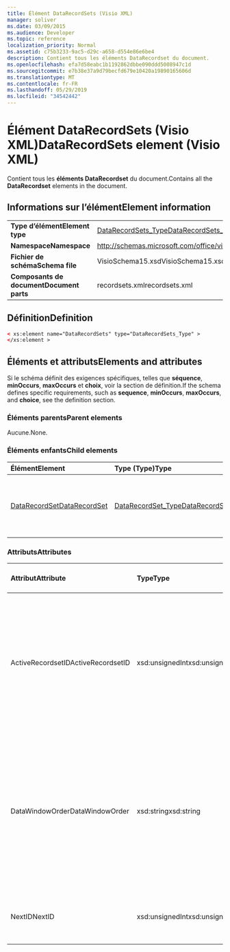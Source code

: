 ```yaml
---
title: Élément DataRecordSets (Visio XML)
manager: soliver
ms.date: 03/09/2015
ms.audience: Developer
ms.topic: reference
localization_priority: Normal
ms.assetid: c75b3233-9ac5-d29c-a658-d554e86e6be4
description: Contient tous les éléments DataRecordset du document.
ms.openlocfilehash: efa7d58eabc1b1192862dbbe090ddd5008947c1d
ms.sourcegitcommit: e7b38e37a9d79becfd679e10420a19890165606d
ms.translationtype: MT
ms.contentlocale: fr-FR
ms.lasthandoff: 05/29/2019
ms.locfileid: "34542442"
---
```

# <a name="datarecordsets-element-visio-xml"></a><span data-ttu-id="0a050-103">Élément DataRecordSets (Visio XML)</span><span class="sxs-lookup"><span data-stu-id="0a050-103">DataRecordSets element (Visio XML)</span></span>

<span data-ttu-id="0a050-104">Contient tous les **éléments DataRecordset** du document.</span><span class="sxs-lookup"><span data-stu-id="0a050-104">Contains all the **DataRecordset** elements in the document.</span></span> 
  
## <a name="element-information"></a><span data-ttu-id="0a050-105">Informations sur l’élément</span><span class="sxs-lookup"><span data-stu-id="0a050-105">Element information</span></span>

|||
|:-----|:-----|
|<span data-ttu-id="0a050-106">**Type d’élément**</span><span class="sxs-lookup"><span data-stu-id="0a050-106">**Element type**</span></span> <br/> |[<span data-ttu-id="0a050-107">DataRecordSets_Type</span><span class="sxs-lookup"><span data-stu-id="0a050-107">DataRecordSets_Type</span></span>](datarecordsets_type-complextypevisio-xml.md) <br/> |
|<span data-ttu-id="0a050-108">**Namespace**</span><span class="sxs-lookup"><span data-stu-id="0a050-108">**Namespace**</span></span> <br/> |http://schemas.microsoft.com/office/visio/2012/main  <br/> |
|<span data-ttu-id="0a050-109">**Fichier de schéma**</span><span class="sxs-lookup"><span data-stu-id="0a050-109">**Schema file**</span></span> <br/> |<span data-ttu-id="0a050-110">VisioSchema15.xsd</span><span class="sxs-lookup"><span data-stu-id="0a050-110">VisioSchema15.xsd</span></span>  <br/> |
|<span data-ttu-id="0a050-111">**Composants de document**</span><span class="sxs-lookup"><span data-stu-id="0a050-111">**Document parts**</span></span> <br/> |<span data-ttu-id="0a050-112">recordsets.xml</span><span class="sxs-lookup"><span data-stu-id="0a050-112">recordsets.xml</span></span>  <br/> |
   
## <a name="definition"></a><span data-ttu-id="0a050-113">Définition</span><span class="sxs-lookup"><span data-stu-id="0a050-113">Definition</span></span>

```XML
< xs:element name="DataRecordSets" type="DataRecordSets_Type" >
</xs:element >
```

## <a name="elements-and-attributes"></a><span data-ttu-id="0a050-114">Éléments et attributs</span><span class="sxs-lookup"><span data-stu-id="0a050-114">Elements and attributes</span></span>

<span data-ttu-id="0a050-115">Si le schéma définit des exigences spécifiques, telles que **séquence**, **minOccurs**, **maxOccurs** et **choix**, voir la section de définition.</span><span class="sxs-lookup"><span data-stu-id="0a050-115">If the schema defines specific requirements, such as **sequence**, **minOccurs**, **maxOccurs**, and **choice**, see the definition section.</span></span> 
  
### <a name="parent-elements"></a><span data-ttu-id="0a050-116">Éléments parents</span><span class="sxs-lookup"><span data-stu-id="0a050-116">Parent elements</span></span>

<span data-ttu-id="0a050-117">Aucune.</span><span class="sxs-lookup"><span data-stu-id="0a050-117">None.</span></span>
  
### <a name="child-elements"></a><span data-ttu-id="0a050-118">Éléments enfants</span><span class="sxs-lookup"><span data-stu-id="0a050-118">Child elements</span></span>

|<span data-ttu-id="0a050-119">**Élément**</span><span class="sxs-lookup"><span data-stu-id="0a050-119">**Element**</span></span>|<span data-ttu-id="0a050-120">**Type (Type)**</span><span class="sxs-lookup"><span data-stu-id="0a050-120">**Type**</span></span>|<span data-ttu-id="0a050-121">**Description**</span><span class="sxs-lookup"><span data-stu-id="0a050-121">**Description**</span></span>|
|:-----|:-----|:-----|
|[<span data-ttu-id="0a050-122">DataRecordSet</span><span class="sxs-lookup"><span data-stu-id="0a050-122">DataRecordSet</span></span>](datarecordset-element-datarecordsets_type-complextypevisio-xml.md) <br/> |[<span data-ttu-id="0a050-123">DataRecordSet_Type</span><span class="sxs-lookup"><span data-stu-id="0a050-123">DataRecordSet_Type</span></span>](datarecordset_type-complextypevisio-xml.md) <br/> |<span data-ttu-id="0a050-124">Contient tous les **éléments DataRecordset** du document.</span><span class="sxs-lookup"><span data-stu-id="0a050-124">Contains all the **DataRecordset** elements in the document.</span></span>  <br/> |
   
### <a name="attributes"></a><span data-ttu-id="0a050-125">Attributs</span><span class="sxs-lookup"><span data-stu-id="0a050-125">Attributes</span></span>

|<span data-ttu-id="0a050-126">**Attribut**</span><span class="sxs-lookup"><span data-stu-id="0a050-126">**Attribute**</span></span>|<span data-ttu-id="0a050-127">**Type**</span><span class="sxs-lookup"><span data-stu-id="0a050-127">**Type**</span></span>|<span data-ttu-id="0a050-128">**Obligatoire**</span><span class="sxs-lookup"><span data-stu-id="0a050-128">**Required**</span></span>|<span data-ttu-id="0a050-129">**Description**</span><span class="sxs-lookup"><span data-stu-id="0a050-129">**Description**</span></span>|<span data-ttu-id="0a050-130">**Valeurs possibles**</span><span class="sxs-lookup"><span data-stu-id="0a050-130">**Possible values**</span></span>|
|:-----|:-----|:-----|:-----|:-----|
|<span data-ttu-id="0a050-131">ActiveRecordsetID</span><span class="sxs-lookup"><span data-stu-id="0a050-131">ActiveRecordsetID</span></span>  <br/> |<span data-ttu-id="0a050-132">xsd:unsignedInt</span><span class="sxs-lookup"><span data-stu-id="0a050-132">xsd:unsignedInt</span></span>  <br/> |<span data-ttu-id="0a050-133">facultatif</span><span class="sxs-lookup"><span data-stu-id="0a050-133">optional</span></span>  <br/> |<span data-ttu-id="0a050-134">ID du jeu d’enregistrements  de données actif dans la fenêtre Données externes à la fermeture de la fenêtre, afin qu’il puisse être restauré à la prochaine ouverture de la fenêtre.</span><span class="sxs-lookup"><span data-stu-id="0a050-134">The ID of the active data recordset in the **External Data** window when the window closes, so that it can be restored the next time the window opens.</span></span>  <br/> |<span data-ttu-id="0a050-135">Valeurs du type xsd:unsignedInt.</span><span class="sxs-lookup"><span data-stu-id="0a050-135">Values of the xsd:unsignedInt type.</span></span>  <br/> |
|<span data-ttu-id="0a050-136">DataWindowOrder</span><span class="sxs-lookup"><span data-stu-id="0a050-136">DataWindowOrder</span></span>  <br/> |<span data-ttu-id="0a050-137">xsd:string</span><span class="sxs-lookup"><span data-stu-id="0a050-137">xsd:string</span></span>  <br/> |<span data-ttu-id="0a050-138">facultatif</span><span class="sxs-lookup"><span data-stu-id="0a050-138">optional</span></span>  <br/> |<span data-ttu-id="0a050-139">Ordre des jeux d’enregistrements de données affichés dans les onglets de la **fenêtre Données** externes.</span><span class="sxs-lookup"><span data-stu-id="0a050-139">The order of the data recordsets displayed on the tabs of the **External Data** window.</span></span> <span data-ttu-id="0a050-140">Liste ordonnée d’ID de jeu d’enregistrements de données, séparés par des points-virgules.</span><span class="sxs-lookup"><span data-stu-id="0a050-140">An ordered list of data-recordset IDs, separated by semi-colons.</span></span>  <br/> |<span data-ttu-id="0a050-141">Valeurs du type xsd:string.</span><span class="sxs-lookup"><span data-stu-id="0a050-141">Values of the xsd:string type.</span></span>  <br/> |
|<span data-ttu-id="0a050-142">NextID</span><span class="sxs-lookup"><span data-stu-id="0a050-142">NextID</span></span>  <br/> |<span data-ttu-id="0a050-143">xsd:unsignedInt</span><span class="sxs-lookup"><span data-stu-id="0a050-143">xsd:unsignedInt</span></span>  <br/> |<span data-ttu-id="0a050-144">obligatoire</span><span class="sxs-lookup"><span data-stu-id="0a050-144">required</span></span>  <br/> |<span data-ttu-id="0a050-145">ID disponible suivant pour un nouveau recordset de données.</span><span class="sxs-lookup"><span data-stu-id="0a050-145">The next available ID for a new data recordset.</span></span>  <br/> |<span data-ttu-id="0a050-146">Valeurs du type xsd:unsignedInt.</span><span class="sxs-lookup"><span data-stu-id="0a050-146">Values of the xsd:unsignedInt type.</span></span>  <br/> |
   

